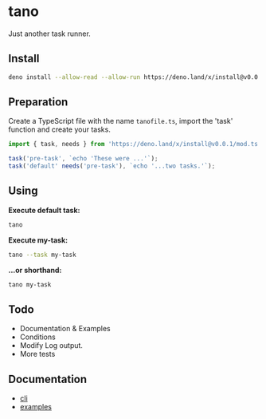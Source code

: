 # tano

Just another task runner.

## Install

```bash
deno install --allow-read --allow-run https://deno.land/x/install@v0.0.1/tano.ts
```

## Preparation

Create a TypeScript file with the name `tanofile.ts`, import the 'task' function and create your tasks.

```TypeScript
import { task, needs } from 'https://deno.land/x/install@v0.0.1/mod.ts';

task('pre-task', `echo 'These were ...'`);
task('default' needs('pre-task'), `echo '...two tasks.'`);
```

## Using

**Execute default task:**

```bash
tano
```

**Execute my-task:**

```bash
tano --task my-task
```

**...or shorthand:**

```bash
tano my-task
```

## Todo

- Documentation & Examples
- Conditions
- Modify Log output.
- More tests

## Documentation

- [cli](./docs/cli.md)
- [examples](./docs/examples.md)
